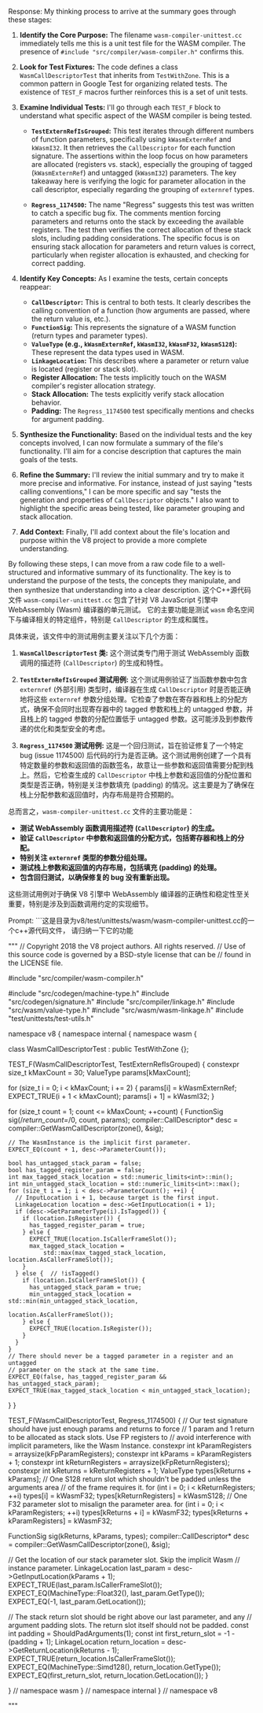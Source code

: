 Response: My thinking process to arrive at the summary goes through these stages:

1. **Identify the Core Purpose:** The filename `wasm-compiler-unittest.cc` immediately tells me this is a unit test file for the WASM compiler. The presence of `#include "src/compiler/wasm-compiler.h"` confirms this.

2. **Look for Test Fixtures:**  The code defines a class `WasmCallDescriptorTest` that inherits from `TestWithZone`. This is a common pattern in Google Test for organizing related tests. The existence of `TEST_F` macros further reinforces this is a set of unit tests.

3. **Examine Individual Tests:** I'll go through each `TEST_F` block to understand what specific aspect of the WASM compiler is being tested.

    * **`TestExternRefIsGrouped`:**  This test iterates through different numbers of function parameters, specifically using `kWasmExternRef` and `kWasmI32`. It then retrieves the `CallDescriptor` for each function signature. The assertions within the loop focus on how parameters are allocated (registers vs. stack), especially the grouping of tagged (`kWasmExternRef`) and untagged (`kWasmI32`) parameters. The key takeaway here is verifying the logic for parameter allocation in the call descriptor, especially regarding the grouping of `externref` types.

    * **`Regress_1174500`:** The name "Regress" suggests this test was written to catch a specific bug fix. The comments mention forcing parameters and returns onto the stack by exceeding the available registers. The test then verifies the correct allocation of these stack slots, including padding considerations. The specific focus is on ensuring stack allocation for parameters and return values is correct, particularly when register allocation is exhausted, and checking for correct padding.

4. **Identify Key Concepts:**  As I examine the tests, certain concepts reappear:

    * **`CallDescriptor`:** This is central to both tests. It clearly describes the calling convention of a function (how arguments are passed, where the return value is, etc.).
    * **`FunctionSig`:** This represents the signature of a WASM function (return types and parameter types).
    * **`ValueType` (e.g., `kWasmExternRef`, `kWasmI32`, `kWasmF32`, `kWasmS128`):** These represent the data types used in WASM.
    * **`LinkageLocation`:** This describes where a parameter or return value is located (register or stack slot).
    * **Register Allocation:** The tests implicitly touch on the WASM compiler's register allocation strategy.
    * **Stack Allocation:**  The tests explicitly verify stack allocation behavior.
    * **Padding:** The `Regress_1174500` test specifically mentions and checks for argument padding.

5. **Synthesize the Functionality:** Based on the individual tests and the key concepts involved, I can now formulate a summary of the file's functionality. I'll aim for a concise description that captures the main goals of the tests.

6. **Refine the Summary:** I'll review the initial summary and try to make it more precise and informative. For instance, instead of just saying "tests calling conventions," I can be more specific and say "tests the generation and properties of `CallDescriptor` objects." I also want to highlight the specific areas being tested, like parameter grouping and stack allocation.

7. **Add Context:** Finally, I'll add context about the file's location and purpose within the V8 project to provide a more complete understanding.

By following these steps, I can move from a raw code file to a well-structured and informative summary of its functionality. The key is to understand the purpose of the tests, the concepts they manipulate, and then synthesize that understanding into a clear description.
这个C++源代码文件 `wasm-compiler-unittest.cc` 包含了针对 V8 JavaScript 引擎中 WebAssembly (Wasm) 编译器的单元测试。 它的主要功能是测试 `wasm` 命名空间下与编译相关的特定组件，特别是 `CallDescriptor` 的生成和属性。

具体来说，该文件中的测试用例主要关注以下几个方面：

1. **`WasmCallDescriptorTest` 类:**  这个测试类专门用于测试 WebAssembly 函数调用的描述符 (`CallDescriptor`) 的生成和特性。

2. **`TestExternRefIsGrouped` 测试用例:**  这个测试用例验证了当函数参数中包含 `externref` (外部引用) 类型时，编译器在生成 `CallDescriptor` 时是否能正确地将这些 `externref` 参数分组处理。它检查了参数在寄存器和栈上的分配方式，确保不会同时出现寄存器中的 tagged 参数和栈上的 untagged 参数，并且栈上的 tagged 参数的分配位置低于 untagged 参数。这可能涉及到参数传递的优化和类型安全的考虑。

3. **`Regress_1174500` 测试用例:** 这是一个回归测试，旨在验证修复了一个特定 bug (issue 1174500) 后代码的行为是否正确。这个测试用例创建了一个具有特定数量的参数和返回值的函数签名，故意让一些参数和返回值需要分配到栈上。然后，它检查生成的 `CallDescriptor` 中栈上参数和返回值的分配位置和类型是否正确，特别是关注参数填充 (padding) 的情况。这主要是为了确保在栈上分配参数和返回值时，内存布局是符合预期的。

总而言之，`wasm-compiler-unittest.cc` 文件的主要功能是：

* **测试 WebAssembly 函数调用描述符 (`CallDescriptor`) 的生成。**
* **验证 `CallDescriptor` 中参数和返回值的分配方式，包括寄存器和栈上的分配。**
* **特别关注 `externref` 类型的参数分组处理。**
* **测试栈上参数和返回值的内存布局，包括填充 (padding) 的处理。**
* **包含回归测试，以确保修复的 bug 没有重新出现。**

这些测试用例对于确保 V8 引擎中 WebAssembly 编译器的正确性和稳定性至关重要，特别是涉及到函数调用约定的实现细节。

Prompt: ```这是目录为v8/test/unittests/wasm/wasm-compiler-unittest.cc的一个c++源代码文件， 请归纳一下它的功能

"""
// Copyright 2018 the V8 project authors. All rights reserved.
// Use of this source code is governed by a BSD-style license that can be
// found in the LICENSE file.

#include "src/compiler/wasm-compiler.h"

#include "src/codegen/machine-type.h"
#include "src/codegen/signature.h"
#include "src/compiler/linkage.h"
#include "src/wasm/value-type.h"
#include "src/wasm/wasm-linkage.h"
#include "test/unittests/test-utils.h"

namespace v8 {
namespace internal {
namespace wasm {

class WasmCallDescriptorTest : public TestWithZone {};

TEST_F(WasmCallDescriptorTest, TestExternRefIsGrouped) {
  constexpr size_t kMaxCount = 30;
  ValueType params[kMaxCount];

  for (size_t i = 0; i < kMaxCount; i += 2) {
    params[i] = kWasmExternRef;
    EXPECT_TRUE(i + 1 < kMaxCount);
    params[i + 1] = kWasmI32;
  }

  for (size_t count = 1; count <= kMaxCount; ++count) {
    FunctionSig sig(/*return_count=*/0, count, params);
    compiler::CallDescriptor* desc =
        compiler::GetWasmCallDescriptor(zone(), &sig);

    // The WasmInstance is the implicit first parameter.
    EXPECT_EQ(count + 1, desc->ParameterCount());

    bool has_untagged_stack_param = false;
    bool has_tagged_register_param = false;
    int max_tagged_stack_location = std::numeric_limits<int>::min();
    int min_untagged_stack_location = std::numeric_limits<int>::max();
    for (size_t i = 1; i < desc->ParameterCount(); ++i) {
      // InputLocation i + 1, because target is the first input.
      LinkageLocation location = desc->GetInputLocation(i + 1);
      if (desc->GetParameterType(i).IsTagged()) {
        if (location.IsRegister()) {
          has_tagged_register_param = true;
        } else {
          EXPECT_TRUE(location.IsCallerFrameSlot());
          max_tagged_stack_location =
              std::max(max_tagged_stack_location, location.AsCallerFrameSlot());
        }
      } else {  // !isTagged()
        if (location.IsCallerFrameSlot()) {
          has_untagged_stack_param = true;
          min_untagged_stack_location = std::min(min_untagged_stack_location,
                                                 location.AsCallerFrameSlot());
        } else {
          EXPECT_TRUE(location.IsRegister());
        }
      }
    }
    // There should never be a tagged parameter in a register and an untagged
    // parameter on the stack at the same time.
    EXPECT_EQ(false, has_tagged_register_param && has_untagged_stack_param);
    EXPECT_TRUE(max_tagged_stack_location < min_untagged_stack_location);
  }
}

TEST_F(WasmCallDescriptorTest, Regress_1174500) {
  // Our test signature should have just enough params and returns to force
  // 1 param and 1 return to be allocated as stack slots. Use FP registers to
  // avoid interference with implicit parameters, like the Wasm Instance.
  constexpr int kParamRegisters = arraysize(kFpParamRegisters);
  constexpr int kParams = kParamRegisters + 1;
  constexpr int kReturnRegisters = arraysize(kFpReturnRegisters);
  constexpr int kReturns = kReturnRegisters + 1;
  ValueType types[kReturns + kParams];
  // One S128 return slot which shouldn't be padded unless the arguments area
  // of the frame requires it.
  for (int i = 0; i < kReturnRegisters; ++i) types[i] = kWasmF32;
  types[kReturnRegisters] = kWasmS128;
  // One F32 parameter slot to misalign the parameter area.
  for (int i = 0; i < kParamRegisters; ++i) types[kReturns + i] = kWasmF32;
  types[kReturns + kParamRegisters] = kWasmF32;

  FunctionSig sig(kReturns, kParams, types);
  compiler::CallDescriptor* desc =
      compiler::GetWasmCallDescriptor(zone(), &sig);

  // Get the location of our stack parameter slot. Skip the implicit Wasm
  // instance parameter.
  LinkageLocation last_param = desc->GetInputLocation(kParams + 1);
  EXPECT_TRUE(last_param.IsCallerFrameSlot());
  EXPECT_EQ(MachineType::Float32(), last_param.GetType());
  EXPECT_EQ(-1, last_param.GetLocation());

  // The stack return slot should be right above our last parameter, and any
  // argument padding slots. The return slot itself should not be padded.
  const int padding = ShouldPadArguments(1);
  const int first_return_slot = -1 - (padding + 1);
  LinkageLocation return_location = desc->GetReturnLocation(kReturns - 1);
  EXPECT_TRUE(return_location.IsCallerFrameSlot());
  EXPECT_EQ(MachineType::Simd128(), return_location.GetType());
  EXPECT_EQ(first_return_slot, return_location.GetLocation());
}

}  // namespace wasm
}  // namespace internal
}  // namespace v8

"""
```